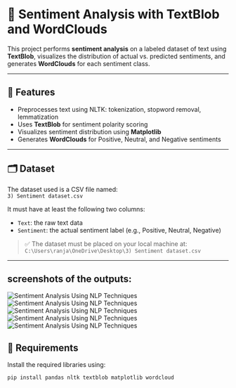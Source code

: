 # 🧠 Sentiment Analysis with TextBlob and WordClouds

This project performs **sentiment analysis** on a labeled dataset of text using **TextBlob**, visualizes the distribution of actual vs. predicted sentiments, and generates **WordClouds** for each sentiment class.

---

## 📌 Features

- Preprocesses text using NLTK: tokenization, stopword removal, lemmatization
- Uses **TextBlob** for sentiment polarity scoring
- Visualizes sentiment distribution using **Matplotlib**
- Generates **WordClouds** for Positive, Neutral, and Negative sentiments

---

## 🗂️ Dataset

The dataset used is a CSV file named:  
`3) Sentiment dataset.csv`

It must have at least the following two columns:

- `Text`: the raw text data
- `Sentiment`: the actual sentiment label (e.g., Positive, Neutral, Negative)

> ✅ The dataset must be placed on your local machine at:
> `C:\Users\ranja\OneDrive\Desktop\3) Sentiment dataset.csv`

---
## screenshots of the outputs:
![Sentiment Analysis Using NLP Techniques](screenshots/a1.png)
![Sentiment Analysis Using NLP Techniques](screenshots/b1.png)
![Sentiment Analysis Using NLP Techniques](screenshots/c1.png)
![Sentiment Analysis Using NLP Techniques](screenshots/d1.png)
![Sentiment Analysis Using NLP Techniques](screenshots/e1.png)


## 🧰 Requirements

Install the required libraries using:

```bash
pip install pandas nltk textblob matplotlib wordcloud
